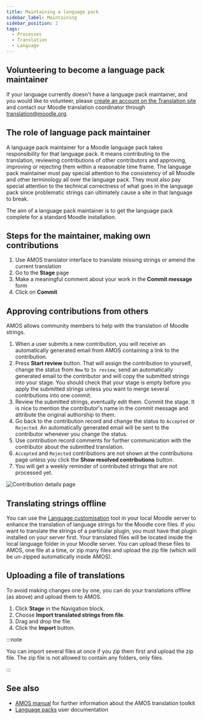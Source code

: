 ```yaml
---
title: Maintaining a language pack
sidebar_label: Maintaining
sidebar_position: 2
tags:
  - Processes
  - Translation
  - Language
---
```


## Volunteering to become a language pack maintainer

If your language currently doesn't have a language pack maintainer, and you would like to volunteer, please [create an account on the Translation site](http://lang.moodle.org/login/signup.php) and contact our Moodle translation coordinator through [translation@moodle.org](mailto:translation@moodle.org).

## The role of language pack maintainer

A language pack maintainer for a Moodle language pack takes responsibility for that language pack. It means contributing to the translation, reviewing contributions of other contributors and approving, improving or rejecting them within a reasonable time frame. The language pack maintainer must pay special attention to the consistency of all Moodle and other terminology all over the language pack. They must also pay special attention to the technical correctness of what goes in the language pack since problematic strings can ultimately cause a site in that language to break.

The aim of a language pack maintainer is to get the language pack complete for a standard Moodle installation.

## Steps for the maintainer, making own contributions

1. Use AMOS translator interface to translate missing strings or amend the current translation
1. Go to the **Stage** page
1. Make a meaningful comment about your work in the **Commit message** form
1. Click on **Commit**

## Approving contributions from others

AMOS allows community members to help with the translation of Moodle strings.

1. When a user submits a new contribution, you will receive an automatically generated email from AMOS containing a link to the contribution.
1. Press **Start review** button. That will assign the contribution to yourself, change the status from `New` to `In review`, send an automatically generated email to the contributor and will copy the submitted strings into your stage. You should check that your stage is empty before you apply the submitted strings unless you want to merge several contributions into one commit.
1. Review the submitted strings, eventually edit them. Commit the stage. It is nice to mention the contributor's name in the commit message and attribute the original authorship to them.
1. Go back to the contribution record and change the status to `Accepted` or `Rejected`. An automatically generated email will be sent to the contributor whenever you change the status.
1. Use contribution record comments for further communication with the contributor about the submitted translation.
1. `Accepted` and `Rejected` contributions are not shown at the contributions page unless you click the **Show resolved contributions** button.
1. You will get a weekly reminder of contributed strings that are not processed yet.

![Contribution details page](_files/amos-screenshot-contribution-details.png)

## Translating strings offline

You can use the [Language customisation](http://docs.moodle.org/en/Language_customization) tool in your local Moodle server to enhance the translation of language strings for the Moodle core files.
If you want to translate the strings of a particular plugin, you must have that plugin installed on your server first.
Your translated files will be located inside the local language folder in your Moodle server.
You can upload these files to AMOS, one file at a time, or zip many files and upload the zip file (which will be un-zipped automatically inside AMOS).

## Uploading a file of translations

To avoid making changes one by one, you can do your translations offline (as above) and upload them to AMOS.

1. Click **Stage** in the Navigation block.
1. Choose **Import translated strings from file**.
1. Drag and drop the file.
1. Click the **Import** button.

:::note

You can import several files at once if you zip them first and upload the zip file. The zip file is not allowed to contain any folders, only files.

:::

## See also

- [AMOS manual](./amos) for further information about the AMOS translation toolkit
- [Language packs](http://docs.moodle.org/en/Language_packs) user documentation
